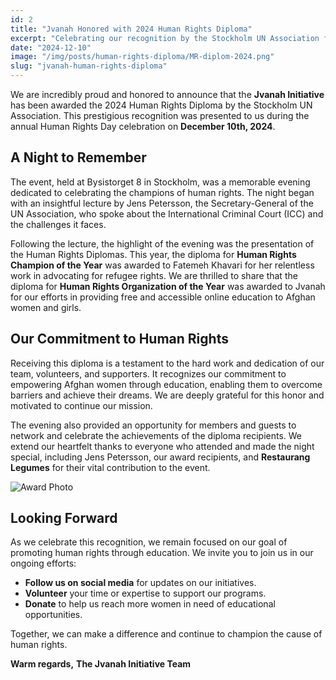 ```yaml
---
id: 2
title: "Jvanah Honored with 2024 Human Rights Diploma"
excerpt: "Celebrating our recognition by the Stockholm UN Association for our work in promoting human rights through education."
date: "2024-12-10"
image: "/img/posts/human-rights-diploma/MR-diplom-2024.png"
slug: "jvanah-human-rights-diploma"
---
```


We are incredibly proud and honored to announce that the **Jvanah Initiative** has been awarded the 2024 Human Rights Diploma by the Stockholm UN Association. This prestigious recognition was presented to us during the annual Human Rights Day celebration on **December 10th, 2024**.

## A Night to Remember

The event, held at Bysistorget 8 in Stockholm, was a memorable evening dedicated to celebrating the champions of human rights. The night began with an insightful lecture by Jens Petersson, the Secretary-General of the UN Association, who spoke about the International Criminal Court (ICC) and the challenges it faces.

Following the lecture, the highlight of the evening was the presentation of the Human Rights Diplomas. This year, the diploma for **Human Rights Champion of the Year** was awarded to Fatemeh Khavari for her relentless work in advocating for refugee rights. We are thrilled to share that the diploma for **Human Rights Organization of the Year** was awarded to Jvanah for our efforts in providing free and accessible online education to Afghan women and girls.

## Our Commitment to Human Rights

Receiving this diploma is a testament to the hard work and dedication of our team, volunteers, and supporters. It recognizes our commitment to empowering Afghan women through education, enabling them to overcome barriers and achieve their dreams. We are deeply grateful for this honor and motivated to continue our mission.

The evening also provided an opportunity for members and guests to network and celebrate the achievements of the diploma recipients. We extend our heartfelt thanks to everyone who attended and made the night special, including Jens Petersson, our award recipients, and **Restaurang Legumes** for their vital contribution to the event.

![Award Photo](/img/posts/human-rights-diploma/award.jpg)

## Looking Forward

As we celebrate this recognition, we remain focused on our goal of promoting human rights through education. We invite you to join us in our ongoing efforts:

- **Follow us on social media** for updates on our initiatives.
- **Volunteer** your time or expertise to support our programs.
- **Donate** to help us reach more women in need of educational opportunities.

Together, we can make a difference and continue to champion the cause of human rights.

**Warm regards,**
**The Jvanah Initiative Team**
